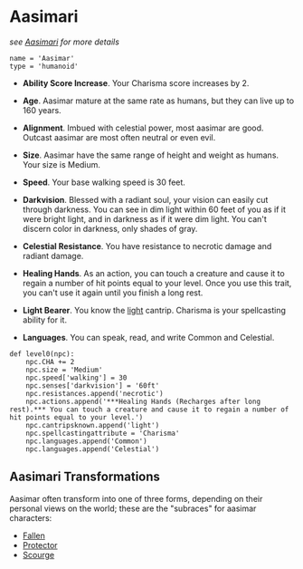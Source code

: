# Aasimari
*see [Aasimari](../Creatures/Aasimari.md) for more details*

```
name = 'Aasimar'
type = 'humanoid'
```

* **Ability Score Increase**. Your Charisma score increases by 2.

* **Age**. Aasimar mature at the same rate as humans, but they can live up to 160 years.

* **Alignment**. Imbued with celestial power, most aasimar are good. Outcast aasimar are most often neutral or even evil.

* **Size**. Aasimar have the same range of height and weight as humans. Your size is Medium.

* **Speed**. Your base walking speed is 30 feet.

* **Darkvision**. Blessed with a radiant soul, your vision can easily cut through darkness. You can see in dim light within 60 feet of you as if it were bright light, and in darkness as if it were dim light. You can't discern color in darkness, only shades of gray.

* **Celestial Resistance**. You have resistance to necrotic damage and radiant damage.

* **Healing Hands**. As an action, you can touch a creature and cause it to regain a number of hit points equal to your level. Once you use this trait, you can't use it again until you finish a long rest.

* **Light Bearer**. You know the [light](https://www.dndbeyond.com/spells/light) cantrip. Charisma is your spellcasting ability for it.

* **Languages**. You can speak, read, and write Common and Celestial.

```
def level0(npc):
    npc.CHA += 2
    npc.size = 'Medium'
    npc.speed['walking'] = 30
    npc.senses['darkvision'] = '60ft'
    npc.resistances.append('necrotic')
    npc.actions.append('***Healing Hands (Recharges after long rest).*** You can touch a creature and cause it to regain a number of hit points equal to your level.')
    npc.cantripsknown.append('light')
    npc.spellcastingattribute = 'Charisma'
    npc.languages.append('Common')
    npc.languages.append('Celestial')
```

## Aasimari Transformations
Aasimar often transform into one of three forms, depending on their personal views on the world; these are the "subraces" for aasimar characters:

* [Fallen](Fallen.md)
* [Protector](Protector.md)
* [Scourge](Scourge.md)

